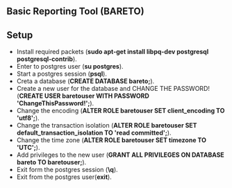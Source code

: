 ## Basic Reporting Tool (BARETO)

## Setup
* Install required packets (**sudo apt-get install libpq-dev postgresql postgresql-contrib**).
* Enter to postgres user (**su postgres**).
* Start a postgres session (**psql**).
* Creta a database (**CREATE DATABASE bareto;**).
* Create a new user for the database and CHANGE THE PASSWORD! (**CREATE USER baretouser WITH PASSWORD 'ChangeThisPassword!';**).
* Change the encoding (**ALTER ROLE baretouser SET client_encoding TO 'utf8';**).
* Change the transaction isolation (**ALTER ROLE baretouser SET default_transaction_isolation TO 'read committed';**).
* Change the time zone (**ALTER ROLE baretouser SET timezone TO 'UTC';**).
* Add privileges to the new user (**GRANT ALL PRIVILEGES ON DATABASE bareto TO baretouser;**).
* Exit form the postgres session (**\q**).
* Exit from the postgres user(**exit**).